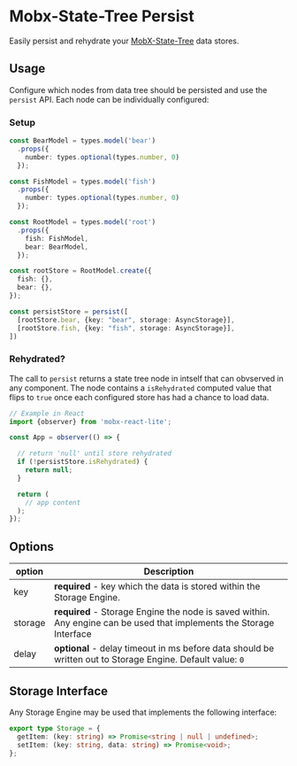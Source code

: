 # Mobx-State-Tree Persist

Easily persist and rehydrate your [MobX-State-Tree](https://github.com/mobxjs/mobx-state-tree) data stores.


## Usage

Configure which nodes from data tree should be persisted and use the `persist` API. Each node can be individually configured:

### Setup

```ts
const BearModel = types.model('bear')
  .props({
    number: types.optional(types.number, 0)
  });

const FishModel = types.model('fish')
  .props({
    number: types.optional(types.number, 0)
  });

const RootModel = types.model('root')
  .props({
    fish: FishModel,
    bear: BearModel,
  });

const rootStore = RootModel.create({
  fish: {},
  bear: {},
});

const persistStore = persist([
  [rootStore.bear, {key: "bear", storage: AsyncStorage}],
  [rootStore.fish, {key: "fish", storage: AsyncStorage}],
])
```

### Rehydrated?

The call to `persist` returns a state tree node in intself that can obvserved in any component. The node contains a `isRehydrated` computed value that flips to `true` once each configured store has had a chance to load data.


```ts
// Example in React
import {observer} from 'mobx-react-lite';

const App = observer(() => {

  // return 'null' until store rehydrated
  if (!persistStore.isRehydrated) {
    return null;
  }

  return (
    // app content
  );
});
```

## Options

| option | Description |
| ------ | ----------- |
| key | **required** - key which the data is stored within the Storage Engine. |
| storage | **required** - Storage Engine the node is saved within. Any engine can be used that implements the Storage Interface |
| delay | **optional** - delay timeout in ms before data should be written out to Storage Engine. Default value: `0`

## Storage Interface

Any Storage Engine may be used that implements the following interface:

```ts
export type Storage = {
  getItem: (key: string) => Promise<string | null | undefined>;
  setItem: (key: string, data: string) => Promise<void>;
};
```


